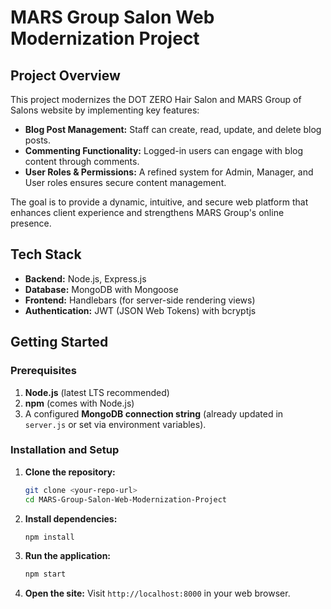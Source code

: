 # MARS Group Salon Web Modernization Project

## Project Overview

This project modernizes the DOT ZERO Hair Salon and MARS Group of Salons website by implementing key features:

*   **Blog Post Management:** Staff can create, read, update, and delete blog posts.
*   **Commenting Functionality:** Logged-in users can engage with blog content through comments.
*   **User Roles & Permissions:** A refined system for Admin, Manager, and User roles ensures secure content management.

The goal is to provide a dynamic, intuitive, and secure web platform that enhances client experience and strengthens MARS Group's online presence.

## Tech Stack

*   **Backend:** Node.js, Express.js
*   **Database:** MongoDB with Mongoose
*   **Frontend:** Handlebars (for server-side rendering views)
*   **Authentication:** JWT (JSON Web Tokens) with bcryptjs

## Getting Started

### Prerequisites

1.  **Node.js** (latest LTS recommended)
2.  **npm** (comes with Node.js)
3.  A configured **MongoDB connection string** (already updated in `server.js` or set via environment variables).

### Installation and Setup

1.  **Clone the repository:**
    ```bash
    git clone <your-repo-url>
    cd MARS-Group-Salon-Web-Modernization-Project
    ```

2.  **Install dependencies:**
    ```bash
    npm install
    ```

3.  **Run the application:**
    ```bash
    npm start
    ```

4.  **Open the site:**
    Visit `http://localhost:8000` in your web browser.
